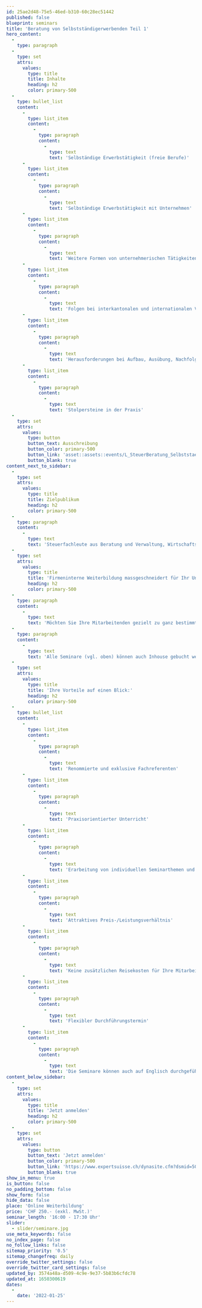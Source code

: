 ```yaml
---
id: 25ae2d48-75e5-46ed-b310-60c28ec51442
published: false
blueprint: seminars
title: 'Beratung von Selbstständigerwerbenden Teil 1'
hero_content:
  -
    type: paragraph
  -
    type: set
    attrs:
      values:
        type: title
        title: Inhalte
        heading: h2
        color: primary-500
  -
    type: bullet_list
    content:
      -
        type: list_item
        content:
          -
            type: paragraph
            content:
              -
                type: text
                text: 'Selbständige Erwerbstätigkeit (freie Berufe)'
      -
        type: list_item
        content:
          -
            type: paragraph
            content:
              -
                type: text
                text: 'Selbständige Erwerbstätigkeit mit Unternehmen'
      -
        type: list_item
        content:
          -
            type: paragraph
            content:
              -
                type: text
                text: 'Weitere Formen von unternehmerischen Tätigkeiten, die steuerliche Folgen vergleichbar mit selbständig Erwerbenden haben können (gewerbsmässiger Wertschriftenhandel, gewerbsmässiger Liegenschaftenhandel, partiarische Darlehen, Quasi-selbständigkeit durch Umqualifikationen etc.)'
      -
        type: list_item
        content:
          -
            type: paragraph
            content:
              -
                type: text
                text: 'Folgen bei interkantonalen und internationalen Verhältnissen'
      -
        type: list_item
        content:
          -
            type: paragraph
            content:
              -
                type: text
                text: 'Herausforderungen bei Aufbau, Ausübung, Nachfolgeplanung und Beendigung der Tätigkeit'
      -
        type: list_item
        content:
          -
            type: paragraph
            content:
              -
                type: text
                text: 'Stolpersteine in der Praxis'
  -
    type: set
    attrs:
      values:
        type: button
        button_text: Ausschreibung
        button_color: primary-500
        button_link: 'asset::assets::events/L_SteuerBeratung_Selbststaendigerwerbende.pdf'
        button_blank: true
content_next_to_sidebar:
  -
    type: set
    attrs:
      values:
        type: title
        title: Zielpublikum
        heading: h2
        color: primary-500
  -
    type: paragraph
    content:
      -
        type: text
        text: 'Steuerfachleute aus Beratung und Verwaltung, Wirtschaftsprüfer, Treuhänder und Steuerberater sowie weitere Fachleute auf dem Gebiet des Finanz- und Steuerwesens bei Behörden oder in der Privatwirtschaft.'
  -
    type: set
    attrs:
      values:
        type: title
        title: 'Firmeninterne Weiterbildung massgeschneidert für Ihr Unternehmen'
        heading: h2
        color: primary-500
  -
    type: paragraph
    content:
      -
        type: text
        text: 'Möchten Sie Ihre Mitarbeitenden gezielt zu ganz bestimmten Themen schulen? Dann ist a&o accta ortag ag Ihr kompetenter Partner. Profitieren Sie von unserem vielseitigen Angebot.'
  -
    type: paragraph
    content:
      -
        type: text
        text: 'Alle Seminare (vgl. oben) können auch Inhouse gebucht werden. Zuerst analysieren wir Ihre Wünsche und Anforderungen an das Seminar. Wir erarbeiten gemeinsam mit Ihnen die genauen Inhalts- und Themenschwerpunkte. Dabei gehen wir individuell auf Ihre Bedürfnisse ein. Im Vordergrund steht Ihr Praxis-Nutzen, damit Sie das Gelernte gleich am nächsten Tag anwenden können. Unsere Fachexperten verfügen über langjährige Erfahrung und vermitteln Ihnen wertvolle Praxis-Tipps und Lösungsansätze. Somit können Sie die alltäglichen Herausforderungen effizient und erfolgreich meistern.'
  -
    type: set
    attrs:
      values:
        type: title
        title: 'Ihre Vorteile auf einen Blick:'
        heading: h2
        color: primary-500
  -
    type: bullet_list
    content:
      -
        type: list_item
        content:
          -
            type: paragraph
            content:
              -
                type: text
                text: 'Renommierte und exklusive Fachreferenten'
      -
        type: list_item
        content:
          -
            type: paragraph
            content:
              -
                type: text
                text: 'Praxisorientierter Unterricht'
      -
        type: list_item
        content:
          -
            type: paragraph
            content:
              -
                type: text
                text: 'Erarbeitung von individuellen Seminarthemen und –unterlagen'
      -
        type: list_item
        content:
          -
            type: paragraph
            content:
              -
                type: text
                text: 'Attraktives Preis-/Leistungsverhältnis'
      -
        type: list_item
        content:
          -
            type: paragraph
            content:
              -
                type: text
                text: 'Keine zusätzlichen Reisekosten für Ihre Mitarbeitenden'
      -
        type: list_item
        content:
          -
            type: paragraph
            content:
              -
                type: text
                text: 'Flexibler Durchführungstermin'
      -
        type: list_item
        content:
          -
            type: paragraph
            content:
              -
                type: text
                text: 'Die Seminare können auch auf Englisch durchgeführt werden'
content_below_sidebar:
  -
    type: set
    attrs:
      values:
        type: title
        title: 'Jetzt anmelden'
        heading: h2
        color: primary-500
  -
    type: set
    attrs:
      values:
        type: button
        button_text: 'Jetzt anmelden'
        button_color: primary-500
        button_link: 'https://www.expertsuisse.ch/dynasite.cfm?dsmid=507363&verdef_id=37701&skipfurl=1'
        button_blank: true
show_in_menu: true
is_button: false
no_padding_bottom: false
show_form: false
hide_data: false
place: 'Online Weiterbildung'
price: 'CHF 250.- (exkl. MwSt.)'
seminar_length: '16:00 - 17:30 Uhr'
slider:
  - slider/seminare.jpg
use_meta_keywords: false
no_index_page: false
no_follow_links: false
sitemap_priority: '0.5'
sitemap_changefreq: daily
override_twitter_settings: false
override_twitter_card_settings: false
updated_by: 3574a48a-d509-4c9e-9e37-5b83b6cfdc78
updated_at: 1650300619
dates:
  -
    date: '2022-01-25'
---
```

